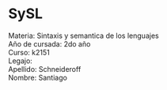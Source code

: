 # SySL
Materia: Sintaxis y semantica de los lenguajes  
Año de cursada: 2do año  
Curso: k2151  
Legajo:   
Apellido: Schneideroff  
Nombre: Santiago  
